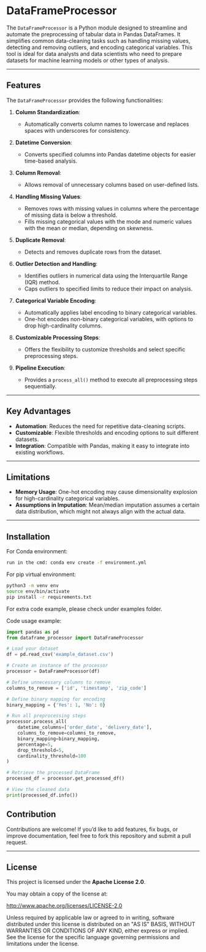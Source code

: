# DataFrameProcessor

The `DataFrameProcessor` is a Python module designed to streamline and automate the preprocessing of tabular data in Pandas DataFrames. It simplifies common data-cleaning tasks such as handling missing values, detecting and removing outliers, and encoding categorical variables. This tool is ideal for data analysts and data scientists who need to prepare datasets for machine learning models or other types of analysis.

---

## Features
The `DataFrameProcessor` provides the following functionalities:

1. **Column Standardization**:
   - Automatically converts column names to lowercase and replaces spaces with underscores for consistency.

2. **Datetime Conversion**:
   - Converts specified columns into Pandas datetime objects for easier time-based analysis.

3. **Column Removal**:
   - Allows removal of unnecessary columns based on user-defined lists.

4. **Handling Missing Values**:
   - Removes rows with missing values in columns where the percentage of missing data is below a threshold.
   - Fills missing categorical values with the mode and numeric values with the mean or median, depending on skewness.

5. **Duplicate Removal**:
   - Detects and removes duplicate rows from the dataset.

6. **Outlier Detection and Handling**:
   - Identifies outliers in numerical data using the Interquartile Range (IQR) method.
   - Caps outliers to specified limits to reduce their impact on analysis.

7. **Categorical Variable Encoding**:
   - Automatically applies label encoding to binary categorical variables.
   - One-hot encodes non-binary categorical variables, with options to drop high-cardinality columns.

8. **Customizable Processing Steps**:
   - Offers the flexibility to customize thresholds and select specific preprocessing steps.

9. **Pipeline Execution**:
   - Provides a `process_all()` method to execute all preprocessing steps sequentially.

---



## Key Advantages
- **Automation**: Reduces the need for repetitive data-cleaning scripts.
- **Customizable**: Flexible thresholds and encoding options to suit different datasets.
- **Integration**: Compatible with Pandas, making it easy to integrate into existing workflows.

---

## Limitations
- **Memory Usage**: One-hot encoding may cause dimensionality explosion for high-cardinality categorical variables.
- **Assumptions in Imputation**: Mean/median imputation assumes a certain data distribution, which might not always align with the actual data.

---
## Installation

For Conda environment:
```bash
run in the cmd: conda env create -f environment.yml
```

For pip virtual environment:
```bash
python3 -m venv env
source env/bin/activate
pip install -r requirements.txt
```

For extra code example, please check under examples folder.

Code usage example:
```python
import pandas as pd
from dataframe_processor import DataFrameProcessor

# Load your dataset
df = pd.read_csv('example_dataset.csv')

# Create an instance of the processor
processor = DataFrameProcessor(df)

# Define unnecessary columns to remove
columns_to_remove = ['id', 'timestamp', 'zip_code']

# Define binary mapping for encoding
binary_mapping = {'Yes': 1, 'No': 0}

# Run all preprocessing steps
processor.process_all(
    datetime_columns=['order_date', 'delivery_date'],
    columns_to_remove=columns_to_remove,
    binary_mapping=binary_mapping,
    percentage=5,
    drop_threshold=5,
    cardinality_threshold=100
)

# Retrieve the processed DataFrame
processed_df = processor.get_processed_df()

# View the cleaned data
print(processed_df.info())
```






## Contribution
Contributions are welcome! If you’d like to add features, fix bugs, or improve documentation, feel free to fork this repository and submit a pull request.

---

## License
This project is licensed under the **Apache License 2.0**.

You may obtain a copy of the license at:

http://www.apache.org/licenses/LICENSE-2.0


Unless required by applicable law or agreed to in writing, software distributed under this license is distributed on an "AS IS" BASIS, WITHOUT WARRANTIES OR CONDITIONS OF ANY KIND, either express or implied. See the license for the specific language governing permissions and limitations under the license.






